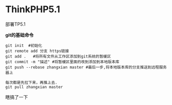 # ThinkPHP5.1
部署TP5.1

**git的基础命令**

~~~
git init  #初始化
git remote add 分支 https链接
git add .	#将所有文件从工作区添加到git系统的暂缓区
git commit -m "描述" #将暂缓区里面的改到添加到本地版本库
git push --rebase zhangxian master #最后一步,将本地版本库的分支推送到远程服务器上

每次都是先拉下来，再推上去.
git pull zhangxian master
~~~

瞎搞了一下